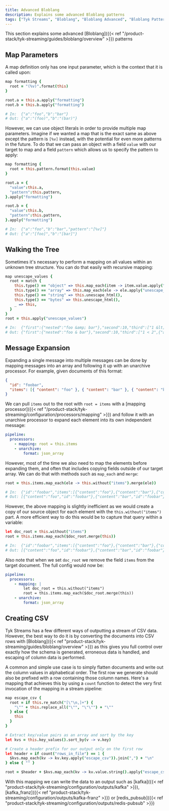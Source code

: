 ```yaml
---
title: Advanced Bloblang
description: Explains some advanced Bloblang patterns
tags: ["Tyk Streams", "Bloblang", "Bloblang Advanced", "Bloblang Patterns"]
---
```


This section explains some advanced [Bloblang]({{< ref "/product-stack/tyk-streaming/guides/bloblang/overview" >}}) patterns

## Map Parameters

A map definition only has one input parameter, which is the context that it is called upon:

```coffee
map formatting {
  root = "(%v)".format(this)
}

root.a = this.a.apply("formatting")
root.b = this.b.apply("formatting")

# In:  {"a":"foo","b":"bar"}
# Out: {"a":"(foo)","b":"(bar)"}
```

However, we can use object literals in order to provide multiple map parameters. Imagine if we wanted a map that is the exact same as above except the pattern is `[%v]` instead, with the potential for even more patterns in the future. To do that we can pass an object with a field `value` with our target to map and a field `pattern` which allows us to specify the pattern to apply:

```coffee
map formatting {
  root = this.pattern.format(this.value)
}

root.a = {
  "value":this.a,
  "pattern":this.pattern,
}.apply("formatting")

root.b = {
  "value":this.b,
  "pattern":this.pattern,
}.apply("formatting")

# In:  {"a":"foo","b":"bar","pattern":"[%v]"}
# Out: {"a":"[foo]","b":"[bar]"}
```

## Walking the Tree

Sometimes it's necessary to perform a mapping on all values within an unknown tree structure. You can do that easily with recursive mapping:

```coffee
map unescape_values {
  root = match {
    this.type() == "object" => this.map_each(item -> item.value.apply("unescape_values")),
    this.type() == "array" => this.map_each(ele -> ele.apply("unescape_values")),
    this.type() == "string" => this.unescape_html(),
    this.type() == "bytes" => this.unescape_html(),
    _ => this,
  }
}
root = this.apply("unescape_values")

# In:  {"first":{"nested":"foo &amp; bar"},"second":10,"third":["1 &lt; 2",{"also_nested":"2 &gt; 1"}]}
# Out: {"first":{"nested":"foo & bar"},"second":10,"third":["1 < 2",{"also_nested":"2 > 1"}]}
```

## Message Expansion

<!-- TODO: Add unarchive processor -->

Expanding a single message into multiple messages can be done by mapping messages into an array and following it up with an unarchive processor. For example, given documents of this format:

```json
{
  "id": "foobar",
  "items": [{ "content": "foo" }, { "content": "bar" }, { "content": "baz" }]
}
```

We can pull `items` out to the root with `root = items` with a [mapping processor]({{< ref "/product-stack/tyk-streaming/configuration/processors/mapping" >}}) and follow it with an unarchive processor to expand each element into its own independent message:

```yaml
pipeline:
  processors:
    - mapping: root = this.items
    - unarchive:
        format: json_array
```

However, most of the time we also need to map the elements before expanding them, and often that includes copying fields outside of our target array. We can do that with methods such as `map_each` and `merge`:

```coffee
root = this.items.map_each(ele -> this.without("items").merge(ele))

# In:  {"id":"foobar","items":[{"content":"foo"},{"content":"bar"},{"content":"baz"}]}
# Out: [{"content":"foo","id":"foobar"},{"content":"bar","id":"foobar"},{"content":"baz","id":"foobar"}]
```

However, the above mapping is slightly inefficient as we would create a copy of our source object for each element with the `this.without("items")` part. A more efficient way to do this would be to capture that query within a variable:

```coffee
let doc_root = this.without("items")
root = this.items.map_each($doc_root.merge(this))

# In:  {"id":"foobar","items":[{"content":"foo"},{"content":"bar"},{"content":"baz"}]}
# Out: [{"content":"foo","id":"foobar"},{"content":"bar","id":"foobar"},{"content":"baz","id":"foobar"}]
```

Also note that when we set `doc_root` we remove the field `items` from the target document. The full config would now be:

```yaml
pipeline:
  processors:
    - mapping: |
        let doc_root = this.without("items")
        root = this.items.map_each($doc_root.merge(this))
    - unarchive:
        format: json_array
```

## Creating CSV

Tyk Streams has a few different ways of outputting a stream of CSV data. However, the best way to do it is by converting the documents into CSV rows with [Bloblang]({{< ref "product-stack/tyk-streaming/guides/bloblang/overview" >}}) as this gives you full control over exactly how the schema is generated, erroneous data is handled, and escaping of column data is performed.

A common and simple use case is to simply flatten documents and write out the column values in alphabetical order. The first row we generate should also be prefixed with a row containing those column names. Here's a mapping that achieves this by using a `count` function to detect the very first invocation of the mapping in a stream pipeline:

```coffee
map escape_csv {
  root = if this.re_match("[\"\n,]+") {
    "\"" + this.replace_all("\"", "\"\"") + "\""
  } else {
    this
  }
}

# Extract key/value pairs as an array and sort by the key
let kvs = this.key_values().sort_by(v -> v.key)

# Create a header prefix for our output only on the first row
let header = if count("rows_in_file") == 1 {
  $kvs.map_each(kv -> kv.key.apply("escape_csv")).join(",") + "\n"
} else { "" }

root = $header + $kvs.map_each(kv -> kv.value.string().apply("escape_csv")).join(",")
```

With this mapping we can write the data to an output such as [kafka]({{< ref "product-stack/tyk-streaming/configuration/outputs/kafka" >}}), [kafka_franz]({{< ref "product-stack/tyk-streaming/configuration/outputs/kafka-franz" >}}) or [redis_pubsub]({{< ref "product-stack/tyk-streaming/configuration/outputs/redis-pubsub" >}})
